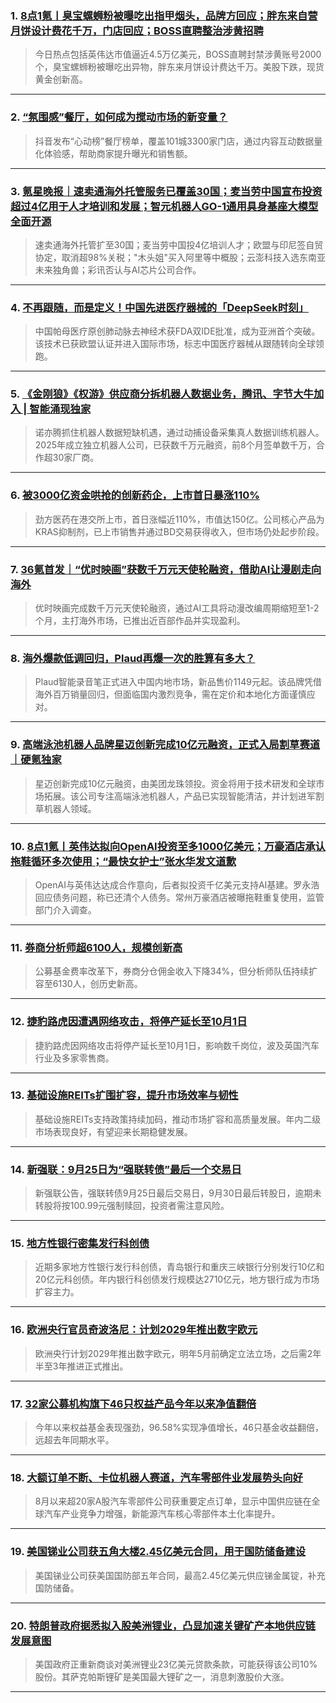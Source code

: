 ### 1. [8点1氪丨臭宝螺蛳粉被曝吃出指甲烟头，品牌方回应；胖东来自营月饼设计费花千万，门店回应；BOSS直聘整治涉黄招聘](https://36kr.com/p/3479957545639049?f=rss)

> 今日热点包括英伟达市值逼近4.5万亿美元，BOSS直聘封禁涉黄账号2000个，臭宝螺蛳粉被曝吃出异物，胖东来月饼设计费达千万。美股下跌，现货黄金创新高。

---


### 2. [“氛围感”餐厅，如何成为搅动市场的新变量？](https://36kr.com/p/3479244936354951?f=rss)

> 抖音发布“心动榜”餐厅榜单，覆盖101城3300家门店，通过内容互动数据量化体验感，帮助商家提升曝光和销售额。

---


### 3. [氪星晚报｜速卖通海外托管服务已覆盖30国；麦当劳中国宣布投资超过4亿用于人才培训和发展；智元机器人GO-1通用具身基座大模型全面开源](https://36kr.com/p/3479085489708163?f=rss)

> 速卖通海外托管扩至30国；麦当劳中国投4亿培训人才；欧盟与印尼签自贸协定，取消超98%关税；"木头姐"买入阿里等中概股；云澎科技入选东南亚未来独角兽；彩讯否认与AI芯片公司合作。

---


### 4. [不再跟随，而是定义！中国先进医疗器械的「DeepSeek时刻」](https://36kr.com/p/3479019395341449?f=rss)

> 中国帕母医疗原创肺动脉去神经术获FDA双IDE批准，成为亚洲首个突破。该技术已获欧盟认证并进入国际市场，标志中国医疗器械从跟随转向全球领跑。

---


### 5. [《金刚狼》《权游》供应商分拆机器人数据业务，腾讯、字节大牛加入 | 智能涌现独家](https://36kr.com/p/3478931911252355?f=rss)

> 诺亦腾抓住机器人数据短缺机遇，通过动捕设备采集真人数据训练机器人。2025年成立独立机器人公司，已获数千万元融资，前8个月签单数千万，合作超30家厂商。

---


### 6. [被3000亿资金哄抢的创新药企，上市首日暴涨110%](https://36kr.com/p/3473114264967552?f=rss)

> 劲方医药在港交所上市，首日涨幅近110%，市值达150亿。公司核心产品为KRAS抑制剂，已上市销售并通过BD交易获得收入，但市场仍处起步阶段。

---


### 7. [36氪首发｜“优时映画”获数千万元天使轮融资，借助AI让漫剧走向海外](https://36kr.com/p/3470352949319300?f=rss)

> 优时映画完成数千万元天使轮融资，通过AI工具将动漫改编周期缩短至1-2个月，主打海外市场，已推出近百部作品并实现盈利。

---


### 8. [海外爆款低调回归，Plaud再爆一次的胜算有多大？](https://36kr.com/p/3477812772559239?f=rss)

> Plaud智能录音笔正式进入中国内地市场，新品售价1149元起。该品牌凭借海外百万销量回归，但面临国内激烈竞争，需在定价和本地化方面谨慎应对。

---


### 9. [高端泳池机器人品牌星迈创新完成10亿元融资，正式入局割草赛道｜硬氪独家](https://36kr.com/p/3477953694079616?f=rss)

> 星迈创新完成10亿元融资，由美团龙珠领投。资金将用于技术研发和全球市场拓展。该公司专注高端泳池机器人，产品已实现智能清洁，并计划进军割草机器人领域。

---


### 10. [8点1氪丨英伟达拟向OpenAI投资至多1000亿美元；万豪酒店承认拖鞋循环多次使用；“最快女护士”张水华发文道歉](https://36kr.com/p/3478547875420809?f=rss)

> OpenAI与英伟达达成合作意向，后者拟投资千亿美元支持AI基建。罗永浩回应债务问题，称已还清个人债务。常州万豪酒店被曝拖鞋重复使用，监管部门介入调查。

---


### 11. [券商分析师超6100人，规模创新高](https://36kr.com/newsflashes/3479955025812357?f=rss)

> 公募基金费率改革下，券商分仓佣金收入下降34%，但分析师队伍持续扩容至6130人，创历史新高。

---


### 12. [捷豹路虎因遭遇网络攻击，将停产延长至10月1日](https://36kr.com/newsflashes/3479960261483653?f=rss)

> 捷豹路虎因网络攻击将停产延长至10月1日，影响数千岗位，波及英国汽车行业及多家零售商。

---


### 13. [基础设施REITs扩围扩容，提升市场效率与韧性](https://36kr.com/newsflashes/3479959697955974?f=rss)

> 基础设施REITs支持政策持续加码，推动市场扩容和高质量发展。年内二级市场表现良好，有望迎来长期稳健发展。

---


### 14. [新强联：9月25日为“强联转债”最后一个交易日](https://36kr.com/newsflashes/3479964299926405?f=rss)

> 新强联公告，强联转债9月25日最后交易日，9月30日最后转股日，逾期未转股将按100.99元强制赎回，投资者需注意风险。

---


### 15. [地方性银行密集发行科创债](https://36kr.com/newsflashes/3479956493114249?f=rss)

> 近期多家地方性银行发行科创债，青岛银行和重庆三峡银行分别发行10亿和20亿元科创债。年内银行科创债发行规模达2710亿元，地方银行成为市场扩容主力。

---


### 16. [欧洲央行官员奇波洛尼：计划2029年推出数字欧元](https://36kr.com/newsflashes/3479953901362312?f=rss)

> 欧洲央行计划2029年推出数字欧元，明年5月前确定立法立场，之后需2年半至3年推进正式推出。

---


### 17. [32家公募机构旗下46只权益产品今年以来净值翻倍](https://36kr.com/newsflashes/3479952974158982?f=rss)

> 今年以来权益基金表现强劲，96.58%实现净值增长，46只基金收益翻倍，远超去年同期水平。

---


### 18. [大额订单不断、卡位机器人赛道，汽车零部件业发展势头向好](https://36kr.com/newsflashes/3479949802625929?f=rss)

> 8月以来超20家A股汽车零部件公司获重要定点订单，显示中国供应链在全球汽车产业竞争力增强，新能源汽车核心零部件本土化率提升。

---


### 19. [美国锑业公司获五角大楼2.45亿美元合同，用于国防储备建设](https://36kr.com/newsflashes/3479947136408454?f=rss)

> 美国锑业公司获美国国防部五年合同，最高2.45亿美元供应锑金属锭，补充国防储备。

---


### 20. [特朗普政府据悉拟入股美洲锂业，凸显加速关键矿产本地供应链发展意图](https://36kr.com/newsflashes/3479946638728066?f=rss)

> 美国政府正重新商谈对美洲锂业23亿美元贷款条款，可能获得该公司10%股份。其萨克帕斯锂矿是美国最大锂矿之一，消息刺激股价大涨。

---

